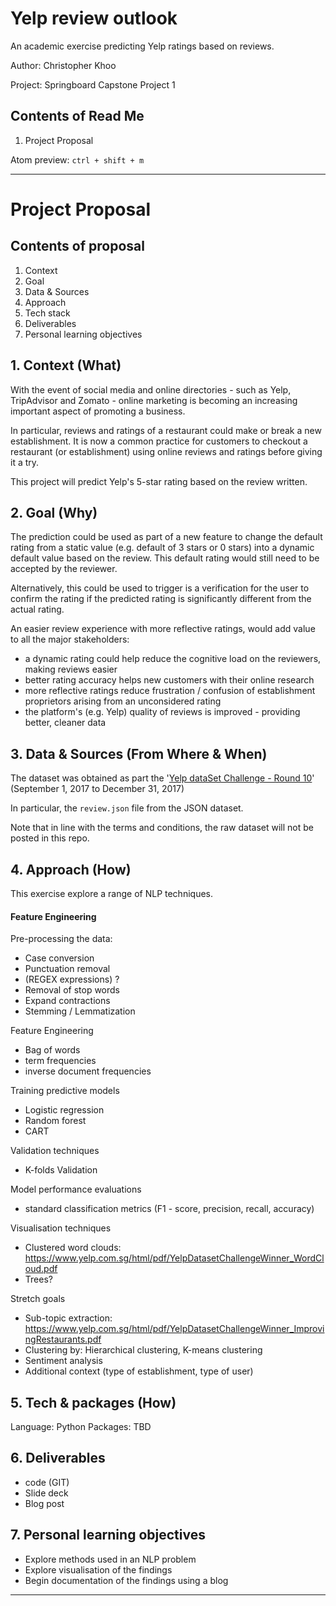 Yelp review outlook
===========================
An academic exercise predicting Yelp ratings based on reviews.

Author: Christopher Khoo

Project: Springboard Capstone Project 1

## Contents of Read Me
1. Project Proposal

Atom preview: `ctrl + shift + m`

--------------
# Project Proposal

## Contents of proposal
1. Context
2. Goal
3. Data & Sources
4. Approach
5. Tech stack
6. Deliverables
7. Personal learning objectives

## 1. Context (What)
With the event of social media and online directories - such as Yelp, TripAdvisor and Zomato - online marketing is becoming an increasing important aspect of promoting a business.

In particular, reviews and ratings of a restaurant could make or break a new establishment. It is now a common practice for customers to checkout a restaurant (or establishment) using online reviews and ratings before giving it a try.

This project will predict Yelp's 5-star rating based on the review written.

## 2. Goal (Why)
The prediction could be used as part of a new feature to change the default rating from a static value (e.g. default of 3 stars or 0 stars) into a dynamic default value based on the review. This default rating would still need to be accepted by the reviewer.

Alternatively, this could be used to trigger is a verification for the user to confirm the rating if the predicted rating is significantly different from the actual rating.  

An easier review experience with more reflective ratings, would add value to all the major stakeholders:
- a dynamic rating could help reduce the cognitive load on the reviewers, making reviews easier
- better rating accuracy helps new customers with their online research
- more reflective ratings  reduce frustration / confusion of establishment proprietors arising from an unconsidered rating
- the platform's (e.g. Yelp) quality of reviews is improved - providing better, cleaner data

## 3. Data & Sources (From Where & When)
The dataset was obtained as part the '[Yelp dataSet Challenge - Round 10](https://www.yelp.com.sg/dataset)' (September 1, 2017 to December 31, 2017)

In particular, the `review.json` file from the JSON dataset.

Note that in line with the terms and conditions, the raw dataset will not be posted in this repo.

## 4. Approach (How)
This exercise explore a range of NLP techniques.

#### Feature Engineering
Pre-processing the data:
- Case conversion
- Punctuation removal
- (REGEX expressions) ?
- Removal of stop words
- Expand contractions
- Stemming / Lemmatization

Feature Engineering
- Bag of words
- term frequencies
- inverse document frequencies

Training predictive models
- Logistic regression
- Random forest
- CART

Validation techniques
- K-folds Validation

Model performance evaluations
- standard classification metrics (F1 - score, precision, recall, accuracy)

Visualisation techniques
- Clustered word clouds: https://www.yelp.com.sg/html/pdf/YelpDatasetChallengeWinner_WordCloud.pdf
- Trees?

Stretch goals
- Sub-topic extraction:
https://www.yelp.com.sg/html/pdf/YelpDatasetChallengeWinner_ImprovingRestaurants.pdf
- Clustering by: Hierarchical clustering, K-means clustering
- Sentiment analysis
- Additional context (type of establishment, type of user)

## 5. Tech & packages (How)
Language: Python
Packages: TBD

## 6. Deliverables
- code (GIT)
- Slide deck
- Blog post

## 7. Personal learning objectives
- Explore methods used in an NLP problem
- Explore visualisation of the findings
- Begin documentation of the findings using a blog

------
